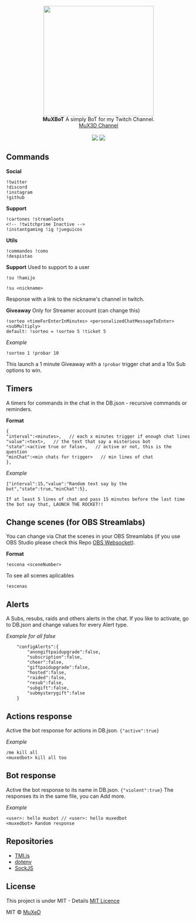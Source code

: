 <p align=center>
  <img width=300 src="https://i.imgur.com/uvlItJe.jpg"/>
  <br>
  <span><strong>MuXBoT</strong> A simply BoT for my Twitch Channel.<br>
  <a href="https://www.twitch.tv/mux3d">MuX3D Channel</a></span><br><br>
<img src="https://img.shields.io/badge/License-MIT-blue">
<img src="https://img.shields.io/badge/Version-0.4.1-blue">
</p>

## Commands
__Social__
```
!twitter
!discord
!instagram
!github
```

__Support__
```
!cartones !streamloots
<!-- !twitchprime Inactive -->
!instantgaming !ig !jueguicos
```

__Utils__
```
!commandos !coms
!despistao
```

__Support__
Used to support to a user

```
!su !hamijo

!su <nickname>
```
Response with a link to the nickname's channel in twitch.

__Giveaway__
Only for Streamer account (can change this)
```
!sorteo <timeForEnterInMinutes> <personalizedChatMessageToEnter> <subMultiply>
default: !sorteo = !sorteo 5 !ticket 5
```
_Example_
```
!sorteo 1 !probar 10
```
This launch a 1 minute Giveaway with a ` !probar ` trigger chat and a 10x Sub options to win.

## Timers
A timers for commands in the chat in the DB.json - recursive commands or reminders.

__Format__
```
{
"interval":<minutes>,   // each x minutes trigger if enough chat lines
"value":<text>,   // the text that say a misterious bot
"state":<active true or false>,   // active or not, this is the question
"minChat":<min chats for trigger>   // min lines of chat
},
```
_Example_
```
{"interval":15,"value":"Random text say by the bot","state":true,"minChat":5},

If at least 5 lines of chat and pass 15 minutes before the last time the bot say that, LAUNCH THE ROCKET!!
```

## Change scenes (for OBS Streamlabs)
You can change via Chat the scenes in your OBS Streamlabs (if you use OBS Studio please check this Repo [OBS Websocket](https://github.com/Palakis/obs-websocket)).

__Format__
```
!escena <sceneNumber>
```

To see all scenes aplicables

```
!escenas
```

## Alerts
A Subs, resubs, raids and others alerts in the chat. If you like to activate, go to DB.json and change values for every Alert type.

_Example for all false_
```
    "configAlerts":{
        "anongiftpaidupgrade":false,
        "subscription":false,
        "cheer":false,
        "giftpaidupgrade":false,
        "hosted":false,
        "raided":false,
        "resub":false,
        "subgift":false,
        "submysterygift":false
    }
```

## Actions response
Active the bot response for actions in DB.json. `{"active":true}`

_Example_
```
/me kill all
<muxedbot> kill all too
```

## Bot response
Active the bot response to its name in DB.json. `{"violent":true}`
The responses its in the same file, you can Add more.

_Example_
```
<user>: hello muxbot // <user>: hello muxedbot
<muxedbot> Random response
```

## Repositories
- [TMI.js](https://github.com/tmijs/tmi.js)
- [dotenv](https://www.npmjs.com/package/dotenv)
- [SockJS](https://github.com/sockjs/sockjs-client)

## License
This project is under MIT - Details [MIT Licence](https://github.com/juananmuxed/muxbot/blob/master/LICENSE)

MIT © [MuXeD](https://muxed.es/)